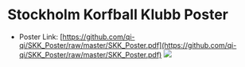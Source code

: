 Stockholm Korfball Klubb Poster
===============================
- Poster Link: [https://github.com/qi-qi/SKK_Poster/raw/master/SKK_Poster.pdf](https://github.com/qi-qi/SKK_Poster/raw/master/SKK_Poster.pdf) 
![](https://github.com/qi-qi/stockholm-korfball-klubb-poster/raw/master/SKK_Poster_small.jpg) 
